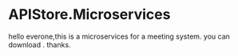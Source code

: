 # APIStore.Microservices
hello everone,this is a microservices for a meeting system.
you can download . thanks.
